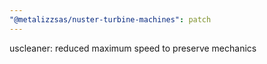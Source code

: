 ```yaml
---
"@metalizzsas/nuster-turbine-machines": patch
---
```


uscleaner: reduced maximum speed to preserve mechanics
